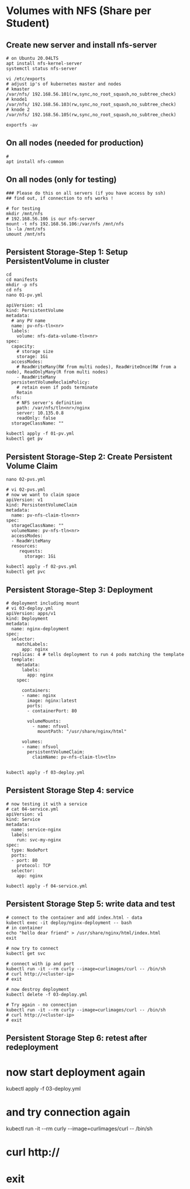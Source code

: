 # Volumes with NFS (Share per Student)

## Create new server and install nfs-server

```
# on Ubuntu 20.04LTS
apt install nfs-kernel-server 
systemctl status nfs-server 

vi /etc/exports 
# adjust ip's of kubernetes master and nodes 
# kmaster
/var/nfs/ 192.168.56.101(rw,sync,no_root_squash,no_subtree_check)
# knode1
/var/nfs/ 192.168.56.103(rw,sync,no_root_squash,no_subtree_check)
# knode 2
/var/nfs/ 192.168.56.105(rw,sync,no_root_squash,no_subtree_check)

exportfs -av 
```

## On all nodes (needed for production) 

```
# 
apt install nfs-common 

```

## On all nodes (only for testing)

```
### Please do this on all servers (if you have access by ssh)
## find out, if connection to nfs works ! 

# for testing 
mkdir /mnt/nfs 
# 192.168.56.106 is our nfs-server 
mount -t nfs 192.168.56.106:/var/nfs /mnt/nfs 
ls -la /mnt/nfs
umount /mnt/nfs
```

## Persistent Storage-Step 1: Setup PersistentVolume in cluster

```
cd
cd manifests 
mkdir -p nfs 
cd nfs 
nano 01-pv.yml 
```

```
apiVersion: v1
kind: PersistentVolume
metadata:
  # any PV name
  name: pv-nfs-tln<nr>
  labels:
    volume: nfs-data-volume-tln<nr>
spec:
  capacity:
    # storage size
    storage: 1Gi
  accessModes:
    # ReadWriteMany(RW from multi nodes), ReadWriteOnce(RW from a node), ReadOnlyMany(R from multi nodes)
    - ReadWriteMany
  persistentVolumeReclaimPolicy:
    # retain even if pods terminate
    Retain
  nfs:
    # NFS server's definition
    path: /var/nfs/tln<nr>/nginx
    server: 10.135.0.8
    readOnly: false
  storageClassName: ""
```

```
kubectl apply -f 01-pv.yml 
kubectl get pv 
```

## Persistent Storage-Step 2: Create Persistent Volume Claim 

```
nano 02-pvs.yml
```

```
# vi 02-pvs.yml 
# now we want to claim space
apiVersion: v1
kind: PersistentVolumeClaim
metadata:
  name: pv-nfs-claim-tln<nr>
spec:
  storageClassName: ""
  volumeName: pv-nfs-tln<nr>
  accessModes:
  - ReadWriteMany
  resources:
     requests:
       storage: 1Gi
```


```
kubectl apply -f 02-pvs.yml
kubectl get pvc
```

## Persistent Storage-Step 3: Deployment 

```
# deployment including mount 
# vi 03-deploy.yml 
apiVersion: apps/v1
kind: Deployment
metadata:
  name: nginx-deployment
spec:
  selector:
    matchLabels:
      app: nginx
  replicas: 4 # tells deployment to run 4 pods matching the template
  template:
    metadata:
      labels:
        app: nginx
    spec:
       
      containers:
      - name: nginx
        image: nginx:latest
        ports:
        - containerPort: 80
        
        volumeMounts:
          - name: nfsvol
            mountPath: "/usr/share/nginx/html"

      volumes:
      - name: nfsvol
        persistentVolumeClaim:
          claimName: pv-nfs-claim-tln<tln>


```

```
kubectl apply -f 03-deploy.yml 

```

## Persistent Storage Step 4: service 

```
# now testing it with a service 
# cat 04-service.yml 
apiVersion: v1
kind: Service
metadata:
  name: service-nginx
  labels:
    run: svc-my-nginx
spec:
  type: NodePort
  ports:
  - port: 80
    protocol: TCP
  selector:
    app: nginx
```        

```
kubectl apply -f 04-service.yml 
```

## Persistent Storage Step 5: write data and test

```
# connect to the container and add index.html - data 
kubectl exec -it deploy/nginx-deployment -- bash 
# in container
echo "hello dear friend" > /usr/share/nginx/html/index.html 
exit 

# now try to connect 
kubectl get svc 

# connect with ip and port
kubectl run -it --rm curly --image=curlimages/curl -- /bin/sh 
# curl http://<cluster-ip>
# exit

# now destroy deployment 
kubectl delete -f 03-deploy.yml 

# Try again - no connection 
kubectl run -it --rm curly --image=curlimages/curl -- /bin/sh 
# curl http://<cluster-ip>
# exit 
```

## Persistent Storage Step 6: retest after redeployment 

# now start deployment again 
kubectl apply -f 03-deploy.yml 

# and try connection again  
kubectl run -it --rm curly --image=curlimages/curl -- /bin/sh 
# curl http://<cluster-ip>
# exit 
```



